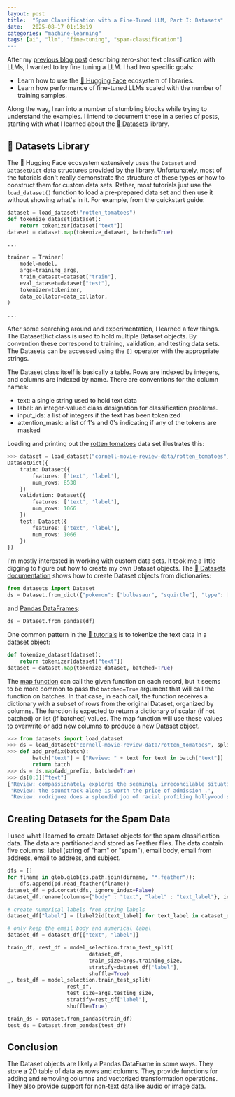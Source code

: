 ```yaml
---
layout: post
title:  "Spam Classification with a Fine-Tuned LLM, Part I: Datasets"
date:   2025-08-17 01:13:19
categories: "machine-learning"
tags: [ai", "llm", "fine-tuning", "spam-classification"]
---
```


After my [previous blog post](https://rnowling.github.io/machine-learning/2025/08/09/zero-shot-spam-classification.html) describing
zero-shot text classification with LLMs, I wanted to try fine tuning a LLM.  I had two specific goals:

* Learn how to use the [🤗 Hugging Face](https://huggingface.co/) ecosystem of libraries.
* Learn how performance of fine-tuned LLMs scaled with the number of training samples.

Along the way, I ran into a number of stumbling blocks while trying to understand the examples.  I intend to document these
in a series of posts, starting with what I learned about the [🤗 Datasets](https://huggingface.co/docs/datasets/index) library.

## 🤗 Datasets Library
The 🤗 Hugging Face ecosystem extensively uses the `Dataset` and `DatasetDict` data structures provided by the
library.  Unfortunately, most of the tutorials don't really demonstrate
the structure of these types or how to construct them for custom data sets.  Rather, most tutorials just use the `load_dataset()`
function to load a pre-prepared data set and then use it without showing what's in it.  For example, from the quickstart guide:

```python
dataset = load_dataset("rotten_tomatoes")
def tokenize_dataset(dataset):
    return tokenizer(dataset["text"])
dataset = dataset.map(tokenize_dataset, batched=True)

...

trainer = Trainer(
    model=model,
    args=training_args,
    train_dataset=dataset["train"],
    eval_dataset=dataset["test"],
    tokenizer=tokenizer,
    data_collator=data_collator,
)

...
```

After some searching around and experimentation, I learned a few things.  The DatasetDict class is used to hold multiple Dataset objects.
By convention these correspond to training, validation, and testing data sets.  The Datasets can be accessed using the `[]` operator with the
appropriate strings.

The Dataset class itself is basically a table.  Rows are indexed by integers, and columns are indexed by name. There are conventions for
the column names:

* text: a single string used to hold text data
* label: an integer-valued class designation for classification problems.
* input_ids: a list of integers if the text has been tokenized
* attention_mask: a list of 1's and 0's indicating if any of the tokens are masked

Loading and printing out the [rotten tomatoes](https://huggingface.co/datasets/cornell-movie-review-data/rotten_tomatoes) data set
illustrates this:

```python
>>> dataset = load_dataset("cornell-movie-review-data/rotten_tomatoes")
DatasetDict({
    train: Dataset({
        features: ['text', 'label'],
        num_rows: 8530
    })
    validation: Dataset({
        features: ['text', 'label'],
        num_rows: 1066
    })
    test: Dataset({
        features: ['text', 'label'],
        num_rows: 1066
    })
})
```

I'm mostly interested in working with custom data sets.  It took me a little digging to figure out how to create my own Dataset objects.
The [🤗 Datasets documentation](https://huggingface.co/docs/datasets/create_dataset#from-python-dictionaries) shows how to create Dataset objects from dictionaries:

```python
from datasets import Dataset
ds = Dataset.from_dict({"pokemon": ["bulbasaur", "squirtle"], "type": ["grass", "water"]})
```

and [Pandas DataFrames](https://huggingface.co/docs/datasets/v4.0.0/en/package_reference/main_classes#datasets.Dataset.from_pandas):

```python
ds = Dataset.from_pandas(df)
```

One common pattern in the [🤗 tutorials](https://huggingface.co/docs/transformers/en/quicktour) is to tokenize the text data in a
dataset object:

```python
def tokenize_dataset(dataset):
    return tokenizer(dataset["text"])
dataset = dataset.map(tokenize_dataset, batched=True)
```

The [map function](https://huggingface.co/docs/datasets/package_reference/main_classes#datasets.Dataset.map) can call the given function
on each record, but it seems to be more common to pass the `batched=True` argument that will call the function on batches.  In that case,
in each call, the function receives a dictionary with a subset of rows from the original Dataset, organized by columns.  The function is
expected to return a dictionary of scalar (if not batched) or list (if batched) values.  The map function will use these values to
overwrite or add new columns to produce a new Dataset object.

```python
>>> from datasets import load_dataset
>>> ds = load_dataset("cornell-movie-review-data/rotten_tomatoes", split="validation")
>>> def add_prefix(batch):
        batch["text"] = ["Review: " + text for text in batch["text"]]
        return batch
>>> ds = ds.map(add_prefix, batched=True)
>>> ds[0:3]["text"]
['Review: compassionately explores the seemingly irreconcilable situation between conservative christian parents and their estranged gay and lesbian children .',
 'Review: the soundtrack alone is worth the price of admission .',
 'Review: rodriguez does a splendid job of racial profiling hollywood style--casting excellent latin actors of all ages--a trend long overdue .']
```

## Creating Datasets for the Spam Data
I used what I learned to create Dataset objects for the spam classification data.  The data are partitioned and stored as Feather files.
The data contain five columns: label (string of "ham" or "spam"), email body, email from address, email to address, and subject. 

```python
dfs = []
for flname in glob.glob(os.path.join(dirname, "*.feather")):
    dfs.append(pd.read_feather(flname))
dataset_df = pd.concat(dfs, ignore_index=False)
dataset_df.rename(columns={"body" : "text", "label" : "text_label"}, inplace=True)

# create numerical labels from string labels
dataset_df["label"] = [label2id[text_label] for text_label in dataset_df["text_label"]]

# only keep the email body and numerical label
dataset_df = dataset_df[["text", "label"]]

train_df, rest_df = model_selection.train_test_split(
                          dataset_df,
                          train_size=args.training_size,
                          stratify=dataset_df["label"],
                          shuffle=True)
_, test_df = model_selection.train_test_split(
                   rest_df,
                   test_size=args.testing_size,
                   stratify=rest_df["label"],
                   shuffle=True)

train_ds = Dataset.from_pandas(train_df)
test_ds = Dataset.from_pandas(test_df)
```

## Conclusion
The Dataset objects are likely a Pandas DataFrame in some ways.  They store a 2D table of data as rows and columns.  They provide functions
for adding and removing columns and vectorized transformation operations.  They also provide support for non-text data like audio or image
data.

